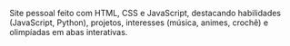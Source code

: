Site pessoal feito com HTML, CSS e JavaScript, destacando habilidades (JavaScript, Python),
projetos, interesses (música, animes, crochê) e olimpíadas em abas interativas.
